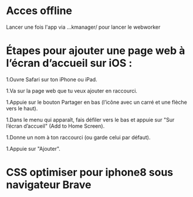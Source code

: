 # Acces offline
Lancer une fois l'app via ...kmanager/ pour lancer le webworker

# Étapes pour ajouter une page web à l’écran d’accueil sur iOS :
1.Ouvre Safari sur ton iPhone ou iPad.

1.Va sur la page web que tu veux ajouter en raccourci.

1.Appuie sur le bouton Partager en bas (l’icône avec un carré et une flèche vers le haut).

1.Dans le menu qui apparaît, fais défiler vers le bas et appuie sur "Sur l’écran d’accueil" (Add to Home Screen).

1.Donne un nom à ton raccourci (ou garde celui par défaut).

1.Appuie sur "Ajouter".

# CSS optimiser pour iphone8 sous navigateur Brave